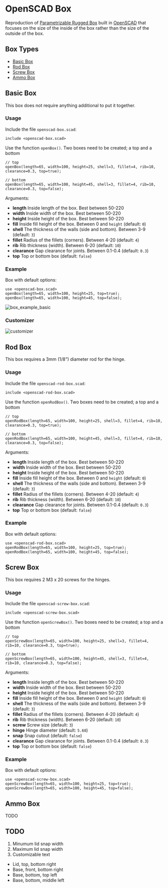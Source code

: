 # OpenSCAD Box

Reproduction of [Parametrizable Rugged Box](https://www.printables.com/model/168664-parametrizable-rugged-box-openscad) built in [OpenSCAD](http://www.openscad.org/) that focuses on the size of the inside of the box rather than the size of the outside of the box.

## Box Types

* [Basic Box](#basic-box)
* [Rod Box](#rod-box)
* [Screw Box](#screw-box)
* [Ammo Box](#ammo-box)

## Basic Box

This box does not require anything additional to put it together.

### Usage

Include the file `openscad-box.scad`:

```openscad
include <openscad-box.scad>
```

Use the function `openBox()`. Two boxes need to be created; a top and a bottom

```openscad
// top
openBox(length=65, width=100, height=25, shell=3, fillet=4, rib=10, clearance=0.3, top=true);

// bottom
openBox(length=65, width=100, height=45, shell=3, fillet=4, rib=10, clearance=0.3, top=false);
```

Arguments:

* __length__ Inside length of the box. Best between 50-220
* __width__ Inside width of the box. Best between 50-220
* __height__ Inside height of the box. Best between 50-220
* __fill__ Inside fill height of the box. Between 0 and `height` (default: `0`)
* __shell__ The thickness of the walls (side and bottom). Between 3-9 (default: `3`)
* __fillet__ Radius of the fillets (corners). Between 4-20 (default: `4`)
* __rib__ Rib thickness (width). Between 6-20 (default: `10`)
* __clearance__ Gap clearance for joints. Between 0.1-0.4 (default: `0.3`)
* __top__ Top or bottom box (default: `false`)

### Example

Box with default options:

```openscad
use <openscad-box.scad>
openBox(length=65, width=100, height=25, top=true);
openBox(length=65, width=100, height=45, top=false);
```

![box_example_basic](./examples/basic.png)

### Customizer

![customizer](./examples/customizer.png)

## Rod Box

This box requires a 3mm (1/8") diameter rod for the hinge.

### Usage

Include the file `openscad-rod-box.scad`:

```openscad
include <openscad-rod-box.scad>
```

Use the function `openRodBox()`. Two boxes need to be created; a top and a bottom

```openscad
// top
openRodBox(length=65, width=100, height=25, shell=3, fillet=4, rib=10, clearance=0.3, top=true);

// bottom
openRodBox(length=65, width=100, height=45, shell=3, fillet=4, rib=10, clearance=0.3, top=false);
```

Arguments:

* __length__ Inside length of the box. Best between 50-220
* __width__ Inside width of the box. Best between 50-220
* __height__ Inside height of the box. Best between 50-220
* __fill__ Inside fill height of the box. Between 0 and `height` (default: `0`)
* __shell__ The thickness of the walls (side and bottom). Between 3-9 (default: `3`)
* __fillet__ Radius of the fillets (corners). Between 4-20 (default: `4`)
* __rib__ Rib thickness (width). Between 6-20 (default: `10`)
* __clearance__ Gap clearance for joints. Between 0.1-0.4 (default: `0.3`)
* __top__ Top or bottom box (default: `false`)

### Example

Box with default options:

```openscad
use <openscad-rod-box.scad>
openRodBox(length=65, width=100, height=25, top=true);
openRodBox(length=65, width=100, height=45, top=false);
```

## Screw Box

This box requires 2 M3 x 20 screws for the hinges.

### Usage

Include the file `openscad-screw-box.scad`:

```openscad
include <openscad-screw-box.scad>
```

Use the function `openScrewBox()`. Two boxes need to be created; a top and a bottom

```openscad
// top
openScrewBox(length=65, width=100, height=25, shell=3, fillet=4, rib=10, clearance=0.3, top=true);

// bottom
openScrewBox(length=65, width=100, height=45, shell=3, fillet=4, rib=10, clearance=0.3, top=false);
```

Arguments:

* __length__ Inside length of the box. Best between 50-220
* __width__ Inside width of the box. Best between 50-220
* __height__ Inside height of the box. Best between 50-220
* __fill__ Inside fill height of the box. Between 0 and `height` (default: `0`)
* __shell__ The thickness of the walls (side and bottom). Between 3-9 (default: `3`)
* __fillet__ Radius of the fillets (corners). Between 4-20 (default: `4`)
* __rib__ Rib thickness (width). Between 6-20 (default: `10`)
* __screw__ Screw size (default: `3`)
* __hinge__ Hinge diameter (default: `5.68`)
* __snap__ Snap cutout (default: `false`)
* __clearance__ Gap clearance for joints. Between 0.1-0.4 (default: `0.3`)
* __top__ Top or bottom box (default: `false`)

### Example

Box with default options:

```openscad
use <openscad-screw-box.scad>
openScrewBox(length=65, width=100, height=25, top=true);
openScrewBox(length=65, width=100, height=45, top=false);
```

## Ammo Box

TODO

## TODO

1. Minumum lid snap width
2. Maximum lid snap width
3. Customizable text
  * Lid, top, bottom right
  * Base, front, bottom right
  * Base, bottom, top left
  * Base, bottom, middle left
